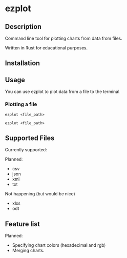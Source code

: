# ezplot

## Description

Command line tool for plotting charts from data from files.

Written in Rust for educational purposes.

## Installation

## Usage

You can use ezplot to plot data from a file to the terminal.

### Plotting a file

    ezplot <file_path>

    ezplot <file_path>

## Supported Files

Currently supported:

Planned:

* csv
* json
* xml
* txt

Not happening (but would be nice)

* xlxs
* odt

## Feature list

Planned:

* Specifying chart colors (hexadecimal and rgb)
* Merging charts.
